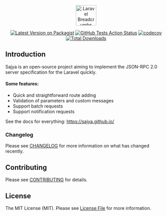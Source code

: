 <p align="center">
    <img src="https://sajya.github.io/assets/img/laravel-sajya.svg" height="64px;" alt="Laravel Breadcrumbs">
</p>


<p align="center">
    <a href="https://packagist.org/packages/sajya/server"><img src="https://img.shields.io/packagist/v/sajya/server.svg" alt="Latest Version on Packagist"></a>
<a href="https://github.com/sajya/server/actions?query=workflow%3Arun-tests+branch%3Amaster"><img src="https://img.shields.io/github/workflow/status/sajya/server/run-tests?label=tests" alt="GitHub Tests Action Status"></a>
<a href="https://codecov.io/gh/sajya/server"><img src="https://codecov.io/gh/sajya/server/branch/master/graph/badge.svg" alt="codecov"></a>
<a href="https://packagist.org/packages/sajya/server"><img src="https://img.shields.io/packagist/dt/sajya/server.svg" alt="Total Downloads"></a>
</p>


## Introduction

Sajya is an open-source project aiming to implement the JSON-RPC 2.0 server specification for the Laravel quickly.

#### Some features:

- Quick and straightforward route adding
- Validation of parameters and custom messages
- Support batch requests
- Support notification requests


See the docs for everything: https://sajya.github.io/


### Changelog

Please see [CHANGELOG](CHANGELOG.md) for more information on what has changed recently.

## Contributing

Please see [CONTRIBUTING](CONTRIBUTING.md) for details.

## License

The MIT License (MIT). Please see [License File](LICENSE.md) for more information.

